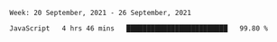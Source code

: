 <!--START_SECTION:waka-->
```text
Week: 20 September, 2021 - 26 September, 2021

JavaScript   4 hrs 46 mins   █████████████████████████   99.80 % 
```
<!--END_SECTION:waka-->
